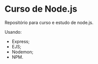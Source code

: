 # Curso de Node.js

Repositório para curso e estudo de node.js.

Usando:
- Express;
- EJS;
- Nodemon;
- NPM.